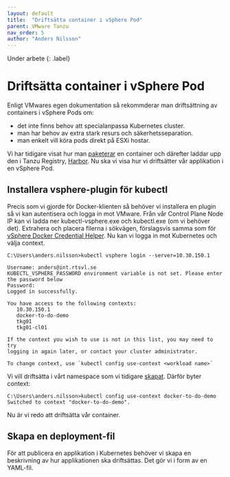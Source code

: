 ```yaml
---
layout: default
title:  "Driftsätta container i vSphere Pod"
parent: VMware Tanzu
nav_order: 5
author: "Anders Nilsson"
---
```

Under arbete
{: .label}


# Driftsätta container i vSphere Pod

Enligt VMwares egen dokumentation så rekommderar man driftsättning av containers i vSphere Pods om:

- det inte finns behov att specialanpassa Kubernetes cluster.
- man har behov av extra stark resurs och säkerhetsseparation.
- man enkelt vill köra pods direkt på ESXi hostar.

Vi har tidigare visat hur man [paketerar](/docs/containers/container-build/) en container och därefter laddar upp den i Tanzu Registry, [Harbor](/docs/vmware-tanzu/harbor/). Nu ska vi visa hur vi driftsätter vår applikation i en vSphere Pod.

## Installera vsphere-plugin för kubectl

Precis som vi gjorde för Docker-klienten så behöver vi installera en plugin så vi kan autentisera och logga in mot VMware. Från vår Control Plane Node IP kan vi ladda ner kubectl-vsphere.exe och kubectl.exe (om vi behöver det). Extrahera och placera filerna i sökvägen, förslagsvis samma som för [vSphere Docker Credential Helper](/docs/vmware-tanzu/harbor/#vsphere-docker-credential-helper). Nu kan vi logga in mot Kubernetes och välja context.

```
C:\Users\anders.nilsson>kubectl vsphere login --server=10.30.150.1

Username: anders@int.rtsvl.se
KUBECTL_VSPHERE_PASSWORD environment variable is not set. Please enter the password below
Password:
Logged in successfully.

You have access to the following contexts:
   10.30.150.1
   docker-to-do-demo
   tkg01
   tkg01-cl01

If the context you wish to use is not in this list, you may need to try
logging in again later, or contact your cluster administrator.

To change context, use `kubectl config use-context <workload name>`
```

Vi vill driftsätta i vårt namespace som vi tidigare [skapat](/docs/vmware-tanzu/namespace-setup/). Därför byter context:
```
C:\Users\anders.nilsson>kubectl config use-context docker-to-do-demo
Switched to context "docker-to-do-demo".
```
Nu är vi redo att driftsätta vår container.

## Skapa en deployment-fil

För att publicera en applikation i Kubernetes behöver vi skapa en beskrivning av hur applikationen ska driftsättas. Det gör vi i form av en YAML-fil. 